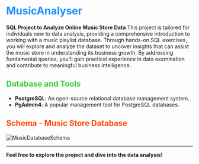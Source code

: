 # <span style="color:#1E90FF;">**MusicAnalyser**</span>

**SQL Project to Analyze Online Music Store Data**
This project is tailored for individuals new to data analysis, providing a comprehensive introduction to working with a music playlist database. Through hands-on SQL exercises, you will explore and analyze the dataset to uncover insights that can assist the music store in understanding its business growth. By addressing fundamental queries, you'll gain practical experience in data examination and contribute to meaningful business intelligence.


## <span style="color:#32CD32;">**Database and Tools**</span>

- **PostgreSQL**: An open-source relational database management system.
- **PgAdmin4**: A popular management tool for PostgreSQL databases.

## <span style="color:#FF4500;">**Schema - Music Store Database**</span>

![MusicDatabaseSchema](https://user-images.githubusercontent.com/112153548/213707717-bfc9f479-52d9-407b-99e1-e94db7ae10a3.png)

---

**Feel free to explore the project and dive into the data analysis!**

